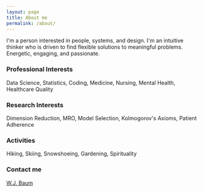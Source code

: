 ```yaml
---
layout: page
title: About me
permalink: /about/
---
```

I'm a person interested in people, systems, and design.
I'm an intuitive thinker who is driven to find flexible solutions to meaningful problems.  
Energetic, engaging, and passionate.

### Professional Interests
Data Science, Statistics, Coding, Medicine, Nursing, Mental Health, Healthcare Quality

### Research Interests
Dimension Reduction, MRO, Model Selection, Kolmogorov's Axioms, Patient Adherence

### Activities
Hiking, Skiing, Snowshoeing, Gardening, Spirituality

### Contact me
[W.J. Baum](mailto:milocerdia@gmail.com)

